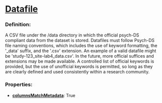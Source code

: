 # [Datafile](/en/latest/reference/schema/objects/files/Datafile "A CSV file under the /data directory in which the official psych-DS compliant data from the dataset is stored. Datafiles must follow Psych-DS file naming conventions, which includes the use of keyword formatting, the '_data' suffix, and the '.csv' extension. An example of a valid datafile might be 'study-123_site-lab4_data.csv'. In the future, more official suffices and extensions may be made available. A controlled list of official keywords is provided, but the use of unofficial keywords is permitted, so long as they are clearly defined and used consistently within a research community.")

### Definition:

A CSV file under the /data directory in which the official psych-DS compliant data from the dataset is stored. Datafiles must follow Psych-DS file naming conventions, which includes the use of keyword formatting, the '_data' suffix, and the '.csv' extension. An example of a valid datafile might be 'study-123_site-lab4_data.csv'. In the future, more official suffices and extensions may be made available. A controlled list of official keywords is provided, but the use of unofficial keywords is permitted, so long as they are clearly defined and used consistently within a research community.

### Properties:

- [**columnsMatchMetadata**](/en/latest/reference/schema/meta/defs/columnsMatchMetadata "Each datafile must only use column headers that appear in the 'variableMeasured' property of the compiled metadata object that corresponds to it."): True